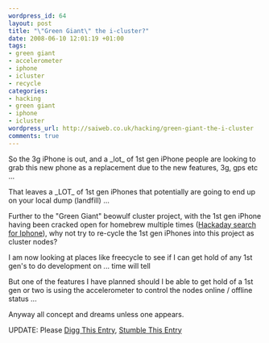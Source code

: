 ```yaml
--- 
wordpress_id: 64
layout: post
title: "\"Green Giant\" the i-cluster?"
date: 2008-06-10 12:01:19 +01:00
tags: 
- green giant
- accelerometer
- iphone
- icluster
- recycle
categories: 
- hacking
- green giant
- iphone
- icluster
wordpress_url: http://saiweb.co.uk/hacking/green-giant-the-i-cluster
comments: true
---
```

<p>So the 3g iPhone is out, and a _lot_ of 1st gen iPhone people are looking to grab this new phone as a replacement due to the new features, 3g, gps etc ...</p>
<p>That leaves a _LOT_ of 1st gen iPhones that potentially are going to end up on your local dump (landfill) ...</p>
<p>Further to the "Green Giant" beowulf cluster project, with the 1st gen iPhone having been cracked open for homebrew multiple times (<a href="http://www.hackaday.com/search/?q=iPhone">Hackaday search for Iphone</a>), why not try to re-cycle the 1st gen iPhones into this project as cluster nodes?</p>
<p>I am now looking at places like freecycle to see if I can get hold of any 1st gen's to do development on ... time will tell</p>
<p>But one of the features I have planned should I be able to get hold of a 1st gen or two is using the accelerometer to control the nodes online / offline status ...</p>
<p>Anyway all concept and dreams unless one appears.</p>
<p>UPDATE: Please <a href="http://digg.com/apple/Green_Giant_the_i_cluster_Saiweb">Digg This Entry</a>, <a href="http://www.stumbleupon.com/url/www.saiweb.co.uk/hacking/green-giant-the-i-cluster">Stumble This Entry</a></p>
